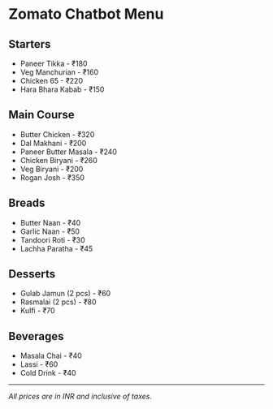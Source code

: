 # Zomato Chatbot Menu

## Starters
- Paneer Tikka - ₹180
- Veg Manchurian - ₹160
- Chicken 65 - ₹220
- Hara Bhara Kabab - ₹150

## Main Course
- Butter Chicken - ₹320
- Dal Makhani - ₹200
- Paneer Butter Masala - ₹240
- Chicken Biryani - ₹260
- Veg Biryani - ₹200
- Rogan Josh - ₹350

## Breads
- Butter Naan - ₹40
- Garlic Naan - ₹50
- Tandoori Roti - ₹30
- Lachha Paratha - ₹45

## Desserts
- Gulab Jamun (2 pcs) - ₹60
- Rasmalai (2 pcs) - ₹80
- Kulfi - ₹70

## Beverages
- Masala Chai - ₹40
- Lassi - ₹60
- Cold Drink - ₹40

---
*All prices are in INR and inclusive of taxes.*
